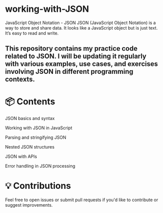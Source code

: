 # working-with-JSON
JavaScript Object Notation - JSON
JSON (JavaScript Object Notation) is a way to store and share data. It looks like a JavaScript object but is just text. It’s easy to read and write.

## This repository contains my practice code related to JSON. I will be updating it regularly with various examples, use cases, and exercises involving JSON in different programming contexts.

# 📦 Contents

JSON basics and syntax

Working with JSON in JavaScript

Parsing and stringifying JSON

Nested JSON structures

JSON with APIs

Error handling in JSON processing

# 💡 Contributions

Feel free to open issues or submit pull requests if you'd like to contribute or suggest improvements.
